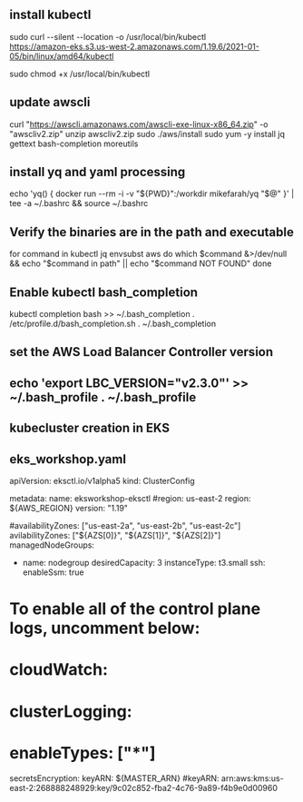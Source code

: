 install kubectl
-------------------
sudo curl --silent --location -o /usr/local/bin/kubectl \
   https://amazon-eks.s3.us-west-2.amazonaws.com/1.19.6/2021-01-05/bin/linux/amd64/kubectl

sudo chmod +x /usr/local/bin/kubectl

update awscli
-------------
curl "https://awscli.amazonaws.com/awscli-exe-linux-x86_64.zip" -o "awscliv2.zip"
unzip awscliv2.zip
sudo ./aws/install
sudo yum -y install jq gettext bash-completion moreutils

install yq and yaml processing
-------------------------------
echo 'yq() {
  docker run --rm -i -v "${PWD}":/workdir mikefarah/yq "$@"
}' | tee -a ~/.bashrc && source ~/.bashrc

Verify the binaries are in the path and executable
-------------------------------------------------
for command in kubectl jq envsubst aws
  do
    which $command &>/dev/null && echo "$command in path" || echo "$command NOT FOUND"
  done

Enable kubectl bash_completion
----------------------------------
kubectl completion bash >>  ~/.bash_completion
. /etc/profile.d/bash_completion.sh
. ~/.bash_completion

set the AWS Load Balancer Controller version
----------------------------------------------
echo 'export LBC_VERSION="v2.3.0"' >>  ~/.bash_profile
.  ~/.bash_profile
---------------------------------------------
kubecluster creation in EKS
---------------------------------------------
eks_workshop.yaml
---
apiVersion: eksctl.io/v1alpha5
kind: ClusterConfig

metadata:
  name: eksworkshop-eksctl
  #region: us-east-2
  region: ${AWS_REGION}
  version: "1.19"

#availabilityZones: ["us-east-2a", "us-east-2b", "us-east-2c"]
avilabilityZones: ["${AZS[0]}", "${AZS[1]}", "${AZS[2]}"]
managedNodeGroups:
- name: nodegroup
  desiredCapacity: 3
  instanceType: t3.small
  ssh:
    enableSsm: true

# To enable all of the control plane logs, uncomment below:
# cloudWatch:
#  clusterLogging:
#    enableTypes: ["*"]

secretsEncryption:
  keyARN: ${MASTER_ARN}
  #keyARN: arn:aws:kms:us-east-2:268888248929:key/9c02c852-fba2-4c76-9a89-f4b9e0d00960
